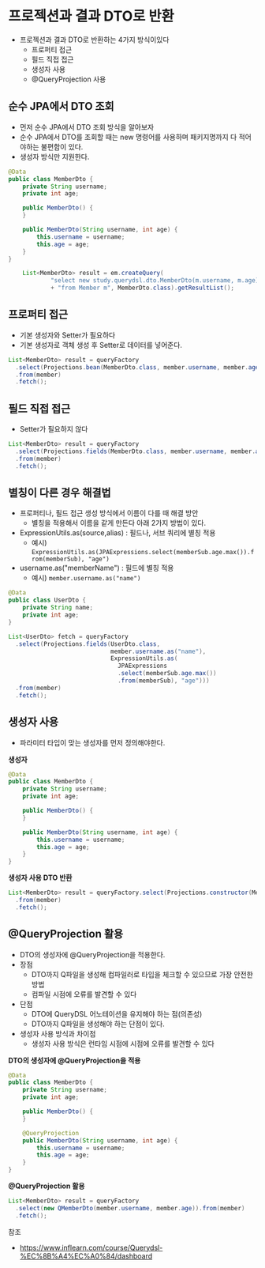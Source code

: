 # 프로젝션과 결과 DTO로 반환

* 프로젝션과 결과 DTO로 반환하는 4가지 방식이있다
  * 프로퍼티 접근
  * 필드 직접 접근
  * 생성자 사용
  * @QueryProjection 사용



## 순수 JPA에서 DTO 조회

* 먼저 순수 JPA에서 DTO 조회 방식을 알아보자
* 순수 JPA에서 DTO를 조회할 때는 new 명령어를 사용하며 패키지명까지 다 적어야하는 불편함이 있다.
* 생성자 방식만 지원한다.

```java
@Data
public class MemberDto {
    private String username;
    private int age;

    public MemberDto() {
    }

    public MemberDto(String username, int age) {
        this.username = username;
        this.age = age;
    }
}
```

```java
    List<MemberDto> result = em.createQuery(
            "select new study.querydsl.dto.MemberDto(m.username, m.age) "
      		+ "from Member m", MemberDto.class).getResultList();
```



## 프로퍼티 접근

* 기본 생성자와 Setter가 필요하다
* 기본 생성자로 객체 생성 후 Setter로 데이터를 넣어준다.

```java
List<MemberDto> result = queryFactory
  .select(Projections.bean(MemberDto.class, member.username, member.age))
  .from(member)
  .fetch();
```



## 필드 직접 접근

* Setter가 필요하지 않다

```java
List<MemberDto> result = queryFactory
  .select(Projections.fields(MemberDto.class, member.username, member.age))
  .from(member)
  .fetch();
```



## 별칭이 다른 경우 해결법

* 프로퍼티나, 필드 접근 생성 방식에서 이름이 다를 때 해결 방안
  * 별칭을 적용해서 이름을 같게 만든다 아래 2가지 방법이 있다.
* ExpressionUtils.as(source,alias) : 필드나, 서브 쿼리에 별칭 적용
  * 예시) `ExpressionUtils.as(JPAExpressions.select(memberSub.age.max()).from(memberSub), "age")`
* username.as("memberName") : 필드에 별칭 적용
  *  예시) `member.username.as("name")`

```java
@Data
public class UserDto {
    private String name;
    private int age;
}
```

```java
List<UserDto> fetch = queryFactory
  .select(Projections.fields(UserDto.class, 
                             member.username.as("name"), 
                             ExpressionUtils.as(
                               JPAExpressions
                               .select(memberSub.age.max())
                               .from(memberSub), "age")))
  .from(member)
  .fetch();
```



## 생성자 사용

* 파라미터 타입이 맞는 생성자를 먼저 정의해야한다.

**생성자**

```java
@Data
public class MemberDto {
    private String username;
    private int age;

    public MemberDto() {
    }

    public MemberDto(String username, int age) {
        this.username = username;
        this.age = age;
    }
}
```

**생성자 사용 DTO 반환**

```java
List<MemberDto> result = queryFactory.select(Projections.constructor(MemberDto.class, member.username, member.age))
  .from(member)
  .fetch();
```



## @QueryProjection 활용

* DTO의 생성자에  @QueryProjection을 적용한다.
* 장점
  * DTO까지 Q파일을 생성해 컴파일러로 타입을 체크할 수 있으므로 가장 안전한 방법
  * 컴파일 시점에 오류를 발견할 수 있다
* 단점
  * DTO에 QueryDSL 어노테이션을 유지해야 하는 점(의존성)
  * DTO까지 Q파일을 생성해야 하는 단점이 있다.
* 생성자 사용 방식과 차이점
  * 생성자 사용 방식은 런타임 시점에 시점에 오류를 발견할 수 있다

**DTO의 생성자에  @QueryProjection을 적용**

```java
@Data
public class MemberDto {
    private String username;
    private int age;

    public MemberDto() {
    }

    @QueryProjection
    public MemberDto(String username, int age) {
        this.username = username;
        this.age = age;
    }
}
```

**@QueryProjection 활용**

```java
List<MemberDto> result = queryFactory
  .select(new QMemberDto(member.username, member.age)).from(member)
  .fetch();
```



참조

* https://www.inflearn.com/course/Querydsl-%EC%8B%A4%EC%A0%84/dashboard
